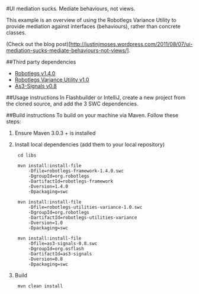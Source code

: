 #UI mediation sucks. Mediate behaviours, not views.

This example is an overview of using the Robotlegs Variance Utility to provide mediation against interfaces (behaviours), rather than concrete classes.

(Check out the blog post)[http://justinjmoses.wordpress.com/2011/08/07/ui-mediation-sucks-mediate-behaviours-not-views/].


##Third party dependencies
* [Robotlegs v1.4.0](https://github.com/robotlegs/robotlegs-framework/)
* [Robotlegs Variance Utility v1.0](https://github.com/dnalot/robotlegs-utilities-variance)
* [As3-Signals v0.8](https://github.com/robertpenner/as3-signals)

##Usage instructions
In Flashbuilder or IntelliJ, create a new project from the cloned source, and add the 3 SWC dependencies.

##Build instructions
To build on your machine via Maven. Follow these steps:

1. Ensure Maven 3.0.3 + is installed

2. Install local dependencies (add them to your local repository)
	
		cd libs

		mvn install:install-file 
			-Dfile=robotlegs-framework-1.4.0.swc 
			-DgroupId=org.robotlegs 
			-DartifactId=robotlegs-framework 
			-Dversion=1.4.0
			-Dpackaging=swc
		
		mvn install:install-file 
			-Dfile=robotlegs-utilities-variance-1.0.swc 
			-DgroupId=org.robotlegs 
			-DartifactId=robotlegs-utilities-variance 
			-Dversion=1.0 
			-Dpackaging=swc
		
		mvn install:install-file 
			-Dfile=as3-signals-0.8.swc 
			-DgroupId=org.osflash
			-DartifactId=as3-signals 
			-Dversion=0.8 
			-Dpackaging=swc

3. Build

		mvn clean install
	

	

	